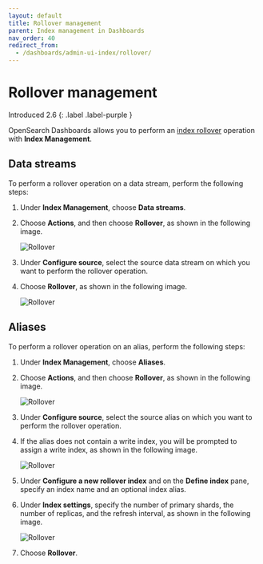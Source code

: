 ```yaml
---
layout: default
title: Rollover management
parent: Index management in Dashboards
nav_order: 40
redirect_from:
  - /dashboards/admin-ui-index/rollover/
---
```


# Rollover management
Introduced 2.6
{: .label .label-purple }

OpenSearch Dashboards allows you to perform an [index rollover]({{site.url}}{{site.baseurl}}/im-plugin/ism/error-prevention/index/#rollover) operation with **Index Management**.

## Data streams

To perform a rollover operation on a data stream, perform the following steps:

1. Under **Index Management**, choose **Data streams**.

1. Choose **Actions**, and then choose **Rollover**, as shown in the following image.

    ![Rollover]({{site.url}}{{site.baseurl}}/images/admin-ui-index/rollover1.png)

1. Under **Configure source**, select the source data stream on which you want to perform the rollover operation.

1. Choose **Rollover**, as shown in the following image.

    ![Rollover]({{site.url}}{{site.baseurl}}/images/admin-ui-index/rollover3.png)

## Aliases

To perform a rollover operation on an alias, perform the following steps:

1. Under **Index Management**, choose **Aliases**.

1. Choose **Actions**, and then choose **Rollover**, as shown in the following image.

    ![Rollover]({{site.url}}{{site.baseurl}}/images/admin-ui-index/rollover2.png)

1. Under **Configure source**, select the source alias on which you want to perform the rollover operation.

1. If the alias does not contain a write index, you will be prompted to assign a write index, as shown in the following image. 

    ![Rollover]({{site.url}}{{site.baseurl}}/images/admin-ui-index/rollover4.png)

1. Under **Configure a new rollover index** and on the **Define index** pane, specify an index name and an optional index alias.

1. Under **Index settings**, specify the number of primary shards, the number of replicas, and the refresh interval, as shown in the following image.

    ![Rollover]({{site.url}}{{site.baseurl}}/images/admin-ui-index/rollover5.png)

1. Choose **Rollover**.
